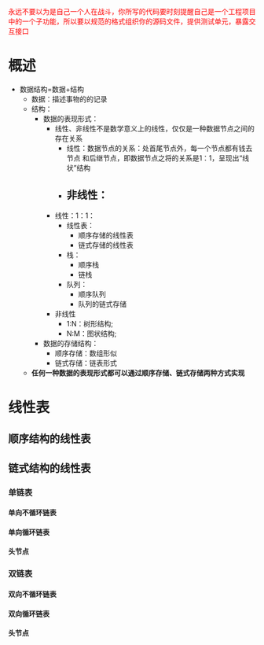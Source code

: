 <font color=red>永远不要以为是自己一个人在战斗，你所写的代码要时刻提醒自己是一个工程项目中的一个子功能，所以要以规范的格式组织你的源码文件，提供测试单元，暴露交互接口</font>

# 概述

- 数据结构=数据+结构
  - 数据：描述事物的的记录
  - 结构：
    - 数据的表现形式：
      - 线性、非线性不是数学意义上的线性，仅仅是一种数据节点之间的存在关系
        - 线性：数据节点的关系：处首尾节点外，每一个节点都有钱去节点 和后继节点，即数据节点之将的关系是1：1，呈现出“线状”结构
        - 非线性：
          - 
      - 线性：1：1：
        - 线性表：
          - 顺序存储的线性表
          - 链式存储的线性表
        - 栈：
          - 顺序栈
          - 链栈
        - 队列：
          - 顺序队列
          - 队列的链式存储
      - 非线性
        - 1:N：树形结构;
        - N:M：图状结构;
    - 数据的存储结构：
      - 顺序存储：数组形似
      - 链式存储：链表形式
  - **任何一种数据的表现形式都可以通过顺序存储、链式存储两种方式实现**

# 线性表

## 顺序结构的线性表



## 链式结构的线性表

### 单链表

#### 单向不循环链表

#### 单向循环链表

#### 头节点

### 双链表

#### 双向不循环链表

#### 双向循环链表

#### 头节点